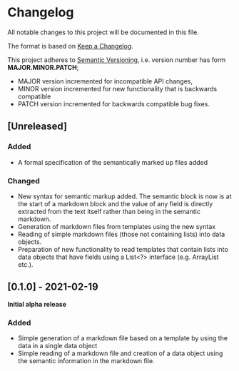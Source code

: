 # Changelog

All notable changes to this project will be documented in this file.

The format is based on [Keep a Changelog](https://keepachangelog.com/en/1.0.0/).

This project adheres to [Semantic Versioning](https://semver.org/spec/v2.0.0.html), i.e. version number has form  **MAJOR.MINOR.PATCH**;

* MAJOR version incremented for incompatible API changes,
* MINOR version incremented for new functionality that is backwards
  compatible
* PATCH version incremented for backwards compatible bug fixes.



## [Unreleased]

### Added

* A formal specification of the semantically marked up files added

### Changed
* New syntax for semantic markup added. The semantic block is now is at the start of a markdown block and the value of any field is directly extracted from the text itself rather than being in the semantic markdown. 
* Generation of markdown files from templates using the new syntax
* Reading of simple markdown files (those not containing lists) into data objects.
* Preparation of new functionality to read templates that contain lists into data objects that have fields using a List<?> interface (e.g. ArrayList etc.). 

## [0.1.0] - 2021-02-19

**Initial alpha release**

### Added
* Simple generation of a markdown file based on a template by using the data in
  a single data object
* Simple reading of a markdown file and creation of a data object using the semantic information in the markdown file.
